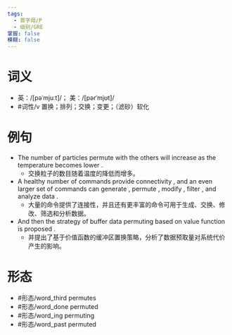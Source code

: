 ```yaml
---
tags:
  - 首字母/P
  - 级别/GRE
掌握: false
模糊: false
---
```

# 词义
- 英：/[pəˈmjuːt]/； 美：/[pərˈmjʊt]/
- #词性/v  置换；排列；交换；变更；（滤砂）软化
# 例句
- The number of particles permute with the others will increase as the temperature becomes lower .
	- 交换粒子的数目随着温度的降低而增多。
- A healthy number of commands provide connectivity , and an even larger set of commands can generate , permute , modify , filter , and analyze data .
	- 大量的命令提供了连接性，并且还有更丰富的命令可用于生成、交换、修改、筛选和分析数据。
- And then the strategy of buffer data permuting based on value function is proposed .
	- 并提出了基于价值函数的缓冲区置换策略，分析了数据预取量对系统代价产生的影响。
# 形态
- #形态/word_third permutes
- #形态/word_done permuted
- #形态/word_ing permuting
- #形态/word_past permuted
